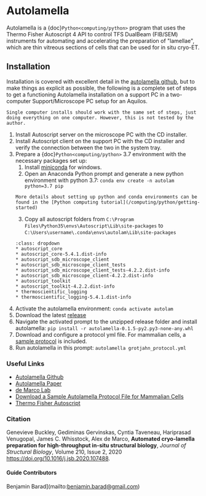 # Autolamella

Autolamella is a {doc}`Python<computing/python>` program that uses the Thermo Fisher Autoscript 4 API to control TFS DualBeam (FIB/SEM) instruments for automating and accelerating the preparation of "lamellae", which are thin vitreous sections of cells that can be used for in situ cryo-ET.

## Installation
Installation is covered with excellent detail in the [autolamella github](https://github.com/DeMarcoLab/autolamella/blob/master/INSTALLATION.md), but to make things as explicit as possible, the following is a complete set of steps to get a functioning Autolamella installation on a support PC in a two-computer Support/Microscope PC setup for an Aquilos.

```{warning}
Single computer installs should work with the same set of steps, just doing everything on one computer. However, this is not tested by the author.
```

1. Install Autoscript server on the microscope PC with the CD installer.
2. Install Autoscript client on the support PC with the CD installer and verify the connection between the two in the system tray.
3. Prepare a {doc}`Python<computing/python>` 3.7 environment with the necessary packages set up:
	1. Install [miniconda](https://docs.conda.io/en/latest/miniconda.html) for windows.
	2. Open an Anaconda Python prompt and generate a new python environment with python 3.7: `conda env create -n autolam python=3.7 pip`
	```{note}
	More details about setting up python and conda environments can be found in the [Python computing tutorial](/computing/python/getting-started)
	```
	3. Copy all autoscript folders from `C:\Program Files\Python35\envs\Autoscript\Lib\site-packages` to `C:\Users\username\.conda\envs\autolam\Lib\site-packages`
	```{admonition} Example list of folders to copy
	:class: dropdown
	* autoscript_core
	* autoscript_core-5.4.1.dist-info
	* autoscript_sdb_microscope_client
	* autoscript_sdb_microscope_client_tests
	* autoscript_sdb_microscope_client_tests-4.2.2.dist-info
	* autoscript_sdb_microscope_client-4.2.2.dist-info
	* autoscript_toolkit
	* autoscript_toolkit-4.2.2.dist-info
	* thermoscientific_logging
	* thermoscientific_logging-5.4.1.dist-info
	```
4. Activate the autolamella environment: `conda activate autolam`
5. Download the latest [release](https://github.com/DeMarcoLab/autolamella/releases)
6. Navigate the activated prompt to the unzipped release folder and install autolamella: `pip install -r autolamella-0.1.5-py2.py3-none-any.whl`
7. Download and configure a protocol yml file. For mammalian cells, a [sample protocol](configs/grotjahn_protocol.yml) is included.
8. Run autolamella in this prompt: `autolamella grotjahn_protocol.yml`

### Useful Links
* [Autolamella Github](https://github.com/demarcolab/Autolamella)
* [Autolamella Paper](https://www.sciencedirect.com/science/article/abs/pii/S104784772030054X)
* [de Marco Lab](https://www.demarco-lab.com/)
* [Download a Sample Autolamella Protocol File for Mammalian Cells](./configs/grotjahn_protocol.yml)
* [Thermo Fisher Autoscript](https://www.thermofisher.com/us/en/home/electron-microscopy/products/software-em-3d-vis/autoscript-4-software.html)

### Citation
Genevieve Buckley, Gediminas Gervinskas, Cyntia Taveneau, Hariprasad Venugopal, James C. Whisstock, Alex de Marco,
**Automated cryo-lamella preparation for high-throughput in-situ structural biology**,
*Journal of Structural Biology*,
Volume 210, Issue 2,
2020
https://doi.org/10.1016/j.jsb.2020.107488.

#### Guide Contributors
Benjamin Barad](mailto:benjamin.barad@gmail.com)
